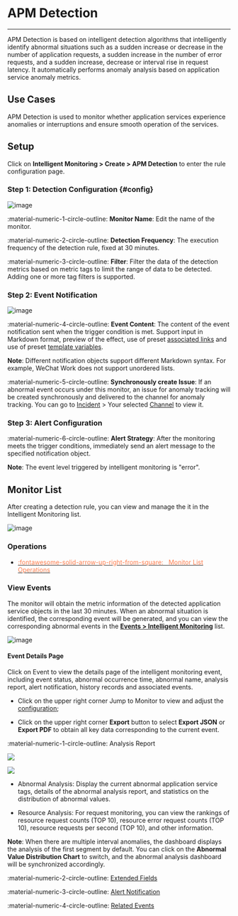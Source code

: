 # APM Detection
---


APM Detection is based on intelligent detection algorithms that intelligently identify abnormal situations such as a sudden increase or decrease in the number of application requests, a sudden increase in the number of error requests, and a sudden increase, decrease or interval rise in request latency. It automatically performs anomaly analysis based on application service anomaly metrics.

## Use Cases

APM Detection is used to monitor whether application services experience anomalies or interruptions and ensure smooth operation of the services.

## Setup

Click on **Intelligent Monitoring > Create > APM Detection** to enter the rule configuration page.

### Step 1: Detection Configuration {#config}

![image](../img/intelligent-detection09.png)

:material-numeric-1-circle-outline: **Monitor Name**: Edit the name of the monitor.

:material-numeric-2-circle-outline: **Detection Frequency**: The execution frequency of the detection rule, fixed at 30 minutes.

:material-numeric-3-circle-outline: **Filter**: Filter the data of the detection metrics based on metric tags to limit the range of data to be detected. Adding one or more tag filters is supported.

### Step 2: Event Notification

![image](../img/intelligent-detection07.png)

:material-numeric-4-circle-outline: **Event Content**: The content of the event notification sent when the trigger condition is met. Support input in Markdown format, preview of the effect, use of preset [associated links](link-description.md) and use of preset [template variables](../event-template.md).

**Note**: Different notification objects support different Markdown syntax. For example, WeChat Work does not support unordered lists.

:material-numeric-5-circle-outline: **Synchronously create Issue**: If an abnormal event occurs under this monitor, an issue for anomaly tracking will be created synchronously and delivered to the channel for anomaly tracking. You can go to [Incident](../../exception/index.md) >  Your selected [Channel](../../exception/channel.md) to view it.

### Step 3: Alert Configuration

:material-numeric-6-circle-outline: **Alert Strategy**: After the monitoring meets the trigger conditions, immediately send an alert message to the specified notification object.

**Note**: The event level triggered by intelligent monitoring is "error".

## Monitor List

After creating a detection rule, you can view and manage the it in the Intelligent Monitoring list.

![image](../img/intelligent-detection01.png)

### Operations

<div class="grid cards" markdown>

- [<font color="coral"> :fontawesome-solid-arrow-up-right-from-square: &nbsp; Monitor List Operations</font>](../monitor/index.md#list)

</div>

### View Events

The monitor will obtain the metric information of the detected application service objects in the last 30 minutes. When an abnormal situation is identified, the corresponding event will be generated, and you can view the corresponding abnormal events in the **[Events > Intelligent Monitoring](../../events/inte-monitoring-event.md)** list.

![image](../img/intelligent-detection04.png)

#### Event Details Page

Click on Event to view the details page of the intelligent monitoring event, including event status, abnormal occurrence time, abnormal name, analysis report, alert notification, history records and associated events.

* Click on the upper right corner Jump to Monitor to view and adjust the [configuration](index.md);

* Click on the upper right corner **Export** button to select **Export JSON** or **Export PDF** to obtain all key data corresponding to the current event.

:material-numeric-1-circle-outline: Analysis Report

![](../img/intelligent-detection11.png)

![](../img/intelligent-detection12.png)

* Abnormal Analysis: Display the current abnormal application service tags, details of the abnormal analysis report, and statistics on the distribution of abnormal values.

* Resource Analysis: For request monitoring, you can view the rankings of resource request counts (TOP 10), resource error request counts (TOP 10), resource requests per second (TOP 10), and other information.

**Note**: When there are multiple interval anomalies, the dashboard displays the analysis of the first segment by default. You can click on the **Abnormal Value Distribution Chart** to switch, and the abnormal analysis dashboard will be synchronized accordingly.

:material-numeric-2-circle-outline: [Extended Fields](../../events/event-explorer/event-details.md#extension)

:material-numeric-3-circle-outline: [Alert Notification](../../events/event-explorer/event-details.md#alarm)

:material-numeric-4-circle-outline: [Related Events](../../events/event-explorer/event-details.md#relevance)




